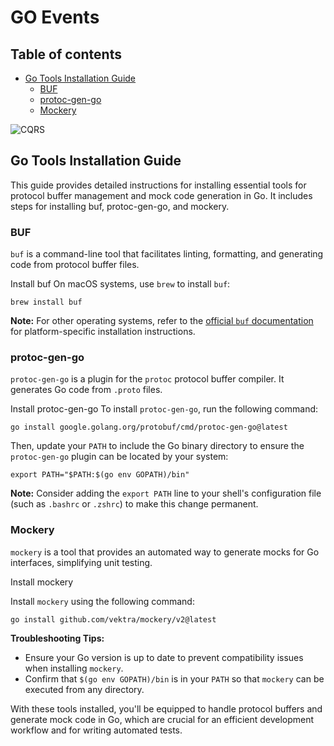 # GO Events

## Table of contents
* [Go Tools Installation Guide](#go-tools-installation-guide)
  * [BUF](#buf)
  * [protoc-gen-go](#protoc-gen-go)
  * [Mockery](#mockery)

![CQRS](https://i.ibb.co/Y0wCX43/1-q-Cy2-p3v-9sbag-Bpex1-Cr-A.webp "CQRS")


## Go Tools Installation Guide

This guide provides detailed instructions for installing essential tools for protocol buffer management and mock code generation in Go. It includes steps for installing buf, protoc-gen-go, and mockery.

### BUF

`buf` is a command-line tool that facilitates linting, formatting, and generating code from protocol buffer files.

Install buf
On macOS systems, use `brew` to install `buf`:
```shell
brew install buf
```
**Note:** For other operating systems, refer to the [official `buf` documentation](https://docs.buf.build/installation) for platform-specific installation instructions.

### protoc-gen-go

`protoc-gen-go` is a plugin for the `protoc` protocol buffer compiler. It generates Go code from `.proto` files.

Install protoc-gen-go
To install `protoc-gen-go`, run the following command:
```shell
go install google.golang.org/protobuf/cmd/protoc-gen-go@latest
```
Then, update your `PATH` to include the Go binary directory to ensure the `protoc-gen-go` plugin can be located by your system:
```shell
export PATH="$PATH:$(go env GOPATH)/bin"
```
**Note:** Consider adding the `export PATH` line to your shell's configuration file (such as `.bashrc` or `.zshrc`) to make this change permanent.

### Mockery
`mockery` is a tool that provides an automated way to generate mocks for Go interfaces, simplifying unit testing.

Install mockery

Install `mockery` using the following command:

```shell
go install github.com/vektra/mockery/v2@latest
```

**Troubleshooting Tips:**

- Ensure your Go version is up to date to prevent compatibility issues when installing `mockery`.
- Confirm that `$(go env GOPATH)/bin` is in your `PATH` so that `mockery` can be executed from any directory.

With these tools installed, you'll be equipped to handle protocol buffers and generate mock code in Go, which are crucial for an efficient development workflow and for writing automated tests.
